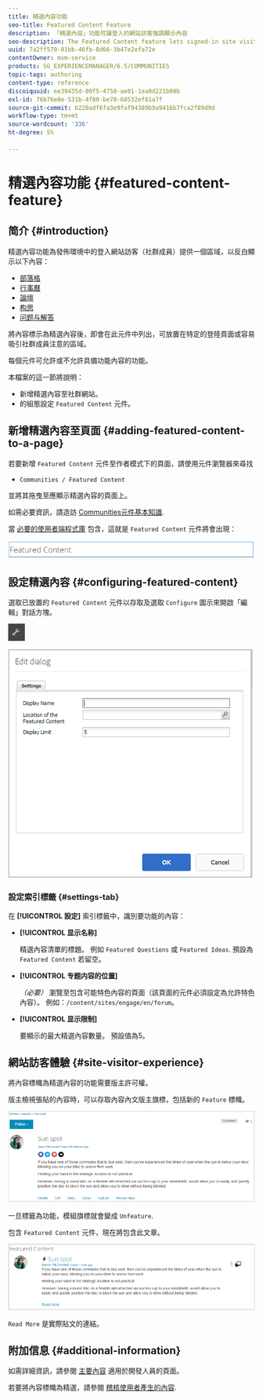 ```yaml
---
title: 精選內容功能
seo-title: Featured Content Feature
description: 「精選內容」功能可讓登入的網站訪客強調顯示內容
seo-description: The Featured Content feature lets signed-in site visitors highlight content
uuid: 7a2ff570-01bb-46fb-8d66-3b47e2efa72e
contentOwner: msm-service
products: SG_EXPERIENCEMANAGER/6.5/COMMUNITIES
topic-tags: authoring
content-type: reference
discoiquuid: ee39435d-80f5-4758-ae01-1ea0d221b00b
exl-id: 76b76e0e-531b-4f80-be70-68532ef81a7f
source-git-commit: b220adf6fa3e9faf94389b9a9416b7fca2f89d9d
workflow-type: tm+mt
source-wordcount: '336'
ht-degree: 5%

---
```


# 精選內容功能 {#featured-content-feature}

## 简介 {#introduction}

精選內容功能為發佈環境中的登入網站訪客（社群成員）提供一個區域，以反白顯示以下內容：

* [部落格](blog-feature.md)
* [行事曆](calendar.md)
* [論壇](forum.md)
* [构思](ideation-feature.md)
* [问题与解答](working-with-qna.md)

將內容標示為精選內容後，即會在此元件中列出，可放置在特定的登陸頁面或容易吸引社群成員注意的區域。

每個元件可允許或不允許具備功能內容的功能。

本檔案的這一節將說明：

* 新增精選內容至社群網站。
* 的組態設定 `Featured Content` 元件。

## 新增精選內容至頁面 {#adding-featured-content-to-a-page}

若要新增 `Featured Content` 元件至作者模式下的頁面，請使用元件瀏覽器來尋找

* `Communities / Featured Content`

並將其拖曳至應顯示精選內容的頁面上。

如需必要資訊，請造訪 [Communities元件基本知識](basics.md).

當 [必要的使用者端程式庫](essentials-featured.md#essentials-for-client-side) 包含，這就是 `Featured Content` 元件將會出現：

![功能內容](assets/featuredcontent.png)

## 設定精選內容 {#configuring-featured-content}

選取已放置的 `Featured Content` 元件以存取及選取 `Configure` 圖示來開啟「編輯」對話方塊。

![configure-new](assets/configure-new.png)

![featuredcontent1](assets/featuredcontent1.png)

### 設定索引標籤 {#settings-tab}

在 **[!UICONTROL 設定]** 索引標籤中，識別要功能的內容：

* **[!UICONTROL 显示名称]**

   精選內容清單的標題。 例如 `Featured Questions` 或 `Featured Ideas`. 預設為 `Featured Content` 若留空。

* **[!UICONTROL 专题内容的位置]**

   *（必要）* 瀏覽至包含可能特色內容的頁面（該頁面的元件必須設定為允許特色內容）。 例如：`/content/sites/engage/en/forum`。

* **[!UICONTROL 显示限制]**

   要顯示的最大精選內容數量。 預設值為5。

## 網站訪客體驗 {#site-visitor-experience}

將內容標幟為精選內容的功能需要版主許可權。

版主檢視張貼的內容時，可以存取內容內文版主旗標，包括新的 `Feature` 標幟。

![site-visitor-experience](assets/site-visitor-experience.png)

一旦標籤為功能，模組旗標就會變成 `Unfeature`.

包含 `Featured Content` 元件，現在將包含此文章。

![site-visitor-experience1](assets/site-visitor-experience1.png)

`Read More` 是實際貼文的連結。

## 附加信息 {#additional-information}

如需詳細資訊，請參閱 [主要內容](essentials-featured.md) 適用於開發人員的頁面。

若要將內容標幟為精選，請參閱 [稽核使用者產生的內容](moderate-ugc.md).
